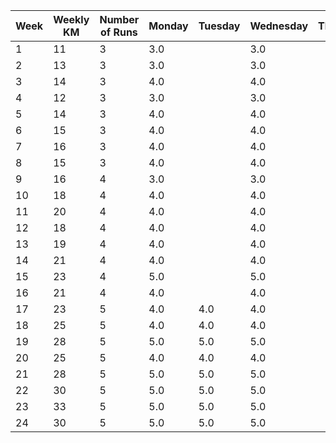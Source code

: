 | Week | Weekly KM | Number of Runs | Monday | Tuesday | Wednesday | Thursday | Friday | Saturday | Sunday |
| ---- | --------- | -------------- | ------ | ------- | --------- | -------- | ------ | -------- | ------ |
| 1    | 11        | 3              | 3.0    |         | 3.0       |          |        | 6.0      |        |
| 2    | 13        | 3              | 3.0    |         | 3.0       |          |        | 7.0      |        |
| 3    | 14        | 3              | 4.0    |         | 4.0       |          |        | 7.0      |        |
| 4    | 12        | 3              | 3.0    |         | 3.0       |          |        | 6.0      |        |
| 5    | 14        | 3              | 4.0    |         | 4.0       |          |        | 7.0      |        |
| 6    | 15        | 3              | 4.0    |         | 4.0       |          |        | 8.0      |        |
| 7    | 16        | 3              | 4.0    |         | 4.0       |          |        | 8.0      |        |
| 8    | 15        | 3              | 4.0    |         | 4.0       |          |        | 8.0      |        |
| 9    | 16        | 4              | 3.0    |         | 3.0       |          | 3.0    | 7.0      |        |
| 10   | 18        | 4              | 4.0    |         | 4.0       |          | 4.0    | 7.0      |        |
| 11   | 20        | 4              | 4.0    |         | 4.0       |          | 4.0    | 8.0      |        |
| 12   | 18        | 4              | 4.0    |         | 4.0       |          | 4.0    | 7.0      |        |
| 13   | 19        | 4              | 4.0    |         | 4.0       |          | 4.0    | 8.0      |        |
| 14   | 21        | 4              | 4.0    |         | 4.0       |          | 4.0    | 9.0      |        |
| 15   | 23        | 4              | 5.0    |         | 5.0       |          | 5.0    | 10.0     |        |
| 16   | 21        | 4              | 4.0    |         | 4.0       |          | 4.0    | 9.0      |        |
| 17   | 23        | 5              | 4.0    | 4.0     | 4.0       |          | 4.0    | 10.0     |        |
| 18   | 25        | 5              | 4.0    | 4.0     | 4.0       |          | 4.0    | 10.0     |        |
| 19   | 28        | 5              | 5.0    | 5.0     | 5.0       |          | 5.0    | 11.0     |        |
| 20   | 25        | 5              | 4.0    | 4.0     | 4.0       |          | 4.0    | 10.0     |        |
| 21   | 28        | 5              | 5.0    | 5.0     | 5.0       |          | 5.0    | 11.0     |        |
| 22   | 30        | 5              | 5.0    | 5.0     | 5.0       |          | 5.0    | 12.0     |        |
| 23   | 33        | 5              | 5.0    | 5.0     | 5.0       |          | 5.0    | 14.0     |        |
| 24   | 30        | 5              | 5.0    | 5.0     | 5.0       |          | 5.0    | 12.0     |        |
